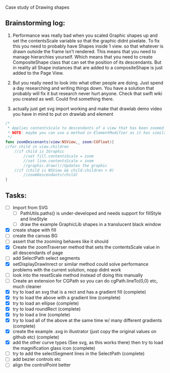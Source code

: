 Case study of Drawing shapes <!--more--> 

## Brainstorming log:

1. Performance was really bad when you scaled Graphic shapes up and set the contentsScale variable so that the graphic didnt pixelate. To fix this you need to probably have Shapes inside 1 view. so that whatever is drawn outside the frame isn't rendered. This means that you need to manage hierarchies yourself. Which means that you need to create CompositeShape class that can set the position of its descendants. But in reality all Shape instances that are added to a compositeShape is just added to the Page View. 

2. But you really need to look into what other people are doing. Just spend a day researching and writing things down. You have a solution that probably will fix it but research never hurt anyone. Check that swift wiki you created as well. Could find something there. 

3. actually just get svg import working and make that drawlab demo video you have in mind to put on drawlab and element

```swift
/*
 * Applies contentsScale to descendants of a view that has been zoomed (so that we avoid pixelation while zooming)
 * NOTE: maybe you can use a method in ElementModifier as it has similar code
 */
func zoomDescenants(view:NSView,_ zoom:CGFloat){
//for child in view.children
	//if child is IGraphic 
		//set fill.contentsScale = zoom
		//set line.contentsScale = zoom
		//graphic.draw()//Updates the graphic
	//if (child is NSView && child.children > 0)
		//zoomDescendants(child)
}
```

## Tasks:
- [ ] Import from SVG
	- [ ] PathUtils.paths() is under-developed and needs support for fillStyle and lineStyle
	- [ ] draw the example GraphicLib shapes in a translucent black window
- [x] create shape with fill
- [ ] create the canvas BG
- [ ] assert that the zooming behaves like it should 
- [x] Create the zoomTraverser method that sets the contentsScale value in all descendants of page
- [ ] add SelectPath select segments
- [x] setDisplayDrawInrect or similar method could solve performance problems with the current solution, nopp didnt work
- [ ] look into the resetScale method instead of doing this manually
- [ ] Create an extension for CGPath so you can do cgPath.lineTo(0,0) etc, much cleaner
- [x] try to load an svg that is a rect and has a gradient fill (complete)
- [x] try to load the above with a gradient line (complete)
- [x] try to load an ellipse (complete)
- [x] try to load roundRect (complete)
- [x] try to load a line (complete)
- [x] try to load all of the above at the same time w/ many different gradients (complete)
- [x] create the example .svg in illustrator (just copy the original values on github etc) (complete)
- [x] add the other curve types (See svg, as this works there) then try to load the magnification glass icon (complete)
- [ ] try to add the selectSegment lines in the SelectPath (complete)
- [ ] add bezier controls etc
- [ ] align the controlPoint better